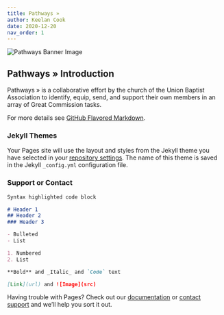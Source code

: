 ```yaml
---
title: Pathways »
author: Keelan Cook
date: 2020-12-20
nav_order: 1
---
```



![Pathways Banner Image](https://i.imgur.com/6Mda6eI.png)


## Pathways » Introduction
Pathways » is a collaborative effort by the church of the Union Baptist Association to identify, equip, send, and support their own members in an array of Great Commission tasks.


For more details see [GitHub Flavored Markdown](https://guides.github.com/features/mastering-markdown/).

### Jekyll Themes

Your Pages site will use the layout and styles from the Jekyll theme you have selected in your [repository settings](https://github.com/pmarsceill/test-jtd/settings). The name of this theme is saved in the Jekyll `_config.yml` configuration file.

### Support or Contact


```markdown
Syntax highlighted code block

# Header 1
## Header 2
### Header 3

- Bulleted
- List

1. Numbered
2. List

**Bold** and _Italic_ and `Code` text

[Link](url) and ![Image](src)
```


Having trouble with Pages? Check out our [documentation](https://help.github.com/categories/github-pages-basics/) or [contact support](https://github.com/contact) and we’ll help you sort it out.
